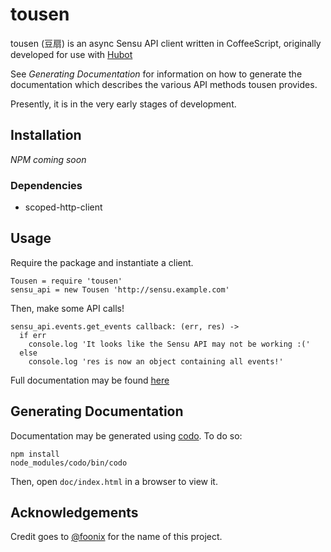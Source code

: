 # tousen

tousen (豆扇) is an async Sensu API client written in CoffeeScript, originally developed for use with [Hubot](https://hubot.github.com/)

See *Generating Documentation* for information on how to generate the documentation which describes the various API methods tousen provides.

Presently, it is in the very early stages of development.

## Installation

*NPM coming soon*

### Dependencies

- scoped-http-client


## Usage

Require the package and instantiate a client.

```
Tousen = require 'tousen'
sensu_api = new Tousen 'http://sensu.example.com'
```

Then, make some API calls!

```
sensu_api.events.get_events callback: (err, res) ->
  if err
    console.log 'It looks like the Sensu API may not be working :('
  else
    console.log 'res is now an object containing all events!'
```

Full documentation may be found [here](http://contegix.github.io/tousen/doc/index.html)
 
## Generating Documentation

Documentation may be generated using [codo](https://github.com/coffeedoc/codo). To do so:

```
npm install
node_modules/codo/bin/codo
```

Then, open ```doc/index.html``` in a browser to view it.

## Acknowledgements

Credit goes to [@foonix](https://github.com/foonix) for the name of this project.
